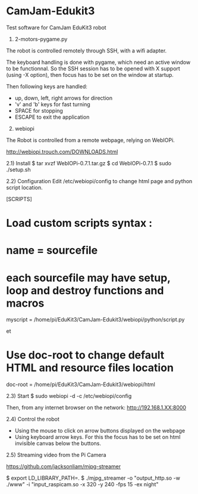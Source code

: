# CamJam-Edukit3
Test software for CamJam EduKit3 robot

1) 2-motors-pygame.py

The robot is controlled remotely through SSH, with a wifi adapter.

The keyboard handling is done with pygame, which need an active window to be functionnal.
So the SSH session has to be opened with X support (using -X option), then focus has to be set on the window at startup.

Then following keys are handled:
- up, down, left, right arrows for direction
- 'v' and 'b' keys for fast turning
- SPACE for stopping
- ESCAPE to exit the application

2) webiopi

The Robot is controlled from a remote webpage, relying on WebIOPi.

http://webiopi.trouch.com/DOWNLOADS.html

2.1) Install
$ tar xvzf WebIOPi-0.7.1.tar.gz
$ cd WebIOPi-0.7.1
$ sudo ./setup.sh

2.2) Configuration
Edit /etc/webiopi/config to change html page and python script location.

[SCRIPTS]
# Load custom scripts syntax :
# name = sourcefile
#   each sourcefile may have setup, loop and destroy functions and macros
myscript = /home/pi/EduKit3/CamJam-Edukit3/webiopi/python/script.py

et

# Use doc-root to change default HTML and resource files location
doc-root = /home/pi/EduKit3/CamJam-Edukit3/webiopi/html

2.3) Start
$ sudo webiopi -d -c /etc/webiopi/config

Then, from any internet browser on the network:
http://192.168.1.XX:8000

2.4) Control the robot

- Using the mouse to click on arrow buttons displayed on the webpage
- Using keyboard arrow keys. For this the focus has to be set on html invisible canvas below the buttons.

2.5) Streaming video from the Pi Camera

https://github.com/jacksonliam/mjpg-streamer

$ export LD_LIBRARY_PATH=.
$ ./mjpg_streamer -o "output_http.so -w ./www" -i "input_raspicam.so -x 320 -y 240 -fps 15 -ex night"

